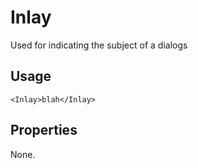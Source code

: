 # Inlay

Used for indicating the subject of a dialogs

## Usage
```
<Inlay>blah</Inlay>
```

## Properties

None.
